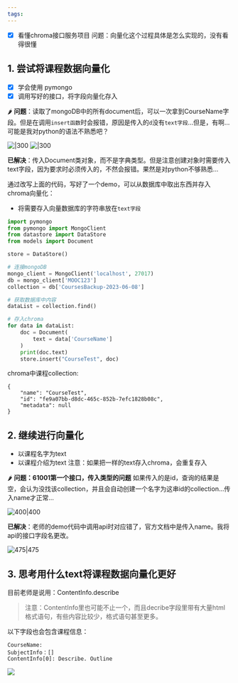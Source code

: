 ```yaml
---
tags:
---
```

- [x] 看懂chroma接口服务项目
问题：向量化这个过程具体是怎么实现的，没有看得很懂

## 1. 尝试将课程数据向量化
- [x] 学会使用 pymongo
- [x] 调用写好的接口，将字段向量化存入

🌶️ **问题**：读取了mongoDB中的所有document后，可以一次拿到CourseName字段。但是在调用`insert函数`时会报错，原因是传入的`d`没有`text字段`...但是，有啊...可能是我对python的语法不熟悉吧？

![|300](https://cdn.nlark.com/yuque/0/2023/png/25369650/1686749544475-a811b512-f1d9-4100-b81f-54dabf6ae033.png) ![|300](https://cdn.nlark.com/yuque/0/2023/png/25369650/1688026126369-9d5c9317-0d56-4e2c-b151-a101f91e80d0.png)

**已解决**：传入Document类对象，而不是字典类型。但是注意创建对象时需要传入text字段，因为要求时必须传入的，不然会报错。果然是对python不够熟悉...

通过改写上面的代码，写好了一个demo，可以从数据库中取出东西并存入chroma向量化：
- 将需要存入向量数据库的字符串放在`text字段`
```python
import pymongo
from pymongo import MongoClient
from datastore import DataStore
from models import Document

store = DataStore()

# 连接mongoDB
mongo_client = MongoClient('localhost', 27017)
db = mongo_client['MOOC123']
collection = db['CoursesBackup-2023-06-08']

# 获取数据库中内容
dataList = collection.find()

# 存入chroma
for data in dataList:
    doc = Document(
        text = data['CourseName']
    )
    print(doc.text)
    store.insert("CourseTest", doc)

```
chroma中课程collection:
```
{
    "name": "CourseTest",
    "id": "fe9a07bb-d8dc-465c-852b-7efc1828b08c",
    "metadata": null
}
```

## 2. 继续进行向量化
- 以课程名字为text
- 以课程介绍为text
注意：如果把一样的text存入chroma，会重复存入

🌶️ **问题：61001第一个接口，传入类型的问题**
如果传入的是id，查询的结果是空，会认为没找该collection，并且会自动创建一个名字为这串id的collection...传入name才正常...

![400|400](https://cdn.nlark.com/yuque/0/2023/png/25369650/1688028911865-106c53ec-2a5e-4bc7-9f91-ba1a9dae10ba.png)

**已解决**：老师的demo代码中调用api时对应错了，官方文档中是传入name。我将api的接口字段名更改。

![475|475](https://cdn.nlark.com/yuque/0/2023/png/25369650/1688029229769-6fb0c5c2-34b8-433a-99f0-cbf04e9e0b37.png)

## 3. 思考用什么text将课程数据向量化更好
目前老师是说用：ContentInfo.describe
>注意：ContentInfo里也可能不止一个，而且decribe字段里带有大量html格式语句，有些内容比较少，格式语句甚至更多。

以下字段也会包含课程信息：
```text
CourseName:
SubjectInfo：[]
ContentInfo[0]: Describe. Outline
```

![](https://cdn.nlark.com/yuque/0/2023/png/25369650/1688029949485-868c1625-7c1d-4548-98fb-f40a9a8c74f7.png)